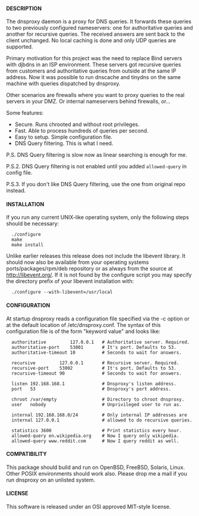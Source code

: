 #### DESCRIPTION

  The dnsproxy daemon is a proxy for DNS queries. It forwards these queries
  to two previously configured nameservers: one for authoritative queries
  and another for recursive queries. The received answers are sent back to
  the client unchanged. No local caching is done and only UDP queries are
  supported.

  Primary motivation for this project was the need to replace Bind servers
  with djbdns in an ISP environment. These servers got recursive queries
  from customers and authoritative queries from outside at the same IP
  address. Now it was possible to run dnscache and tinydns on the same
  machine with queries dispatched by dnsproxy.

  Other scenarios are firewalls where you want to proxy queries to the real
  servers in your DMZ. Or internal nameservers behind firewalls, or...

  Some features:
  - Secure. Runs chrooted and without root privileges.
  - Fast. Able to process hundreds of queries per second.
  - Easy to setup. Simple configuration file.
  - DNS Query filtering. This is what I need.

P.S. DNS Query filtering is slow now as linear searching is enough for me.

P.S.2. DNS Query filtering is not enabled until you added `allowed-query` in config file.

P.S.3. If you don't like DNS Query filtering, use the one from original repo instead.

#### INSTALLATION

  If you run any current UNIX-like operating system, only the following
  steps should be necessary:
  ```
    ./configure
    make
    make install
  ```
  Unlike earlier releases this release does not include the libevent
  library. It should now also be available from your operating systems
  ports/packages/rpm/deb repository or as always from the source at
  http://libevent.org/. If it is not found by the configure script
  you may specify the directory prefix of your libevent installation
  with: 
  ```
    ./configure --with-libevent=/usr/local
  ```

#### CONFIGURATION

  At startup dnsproxy reads a configuration file specified via the -c
  option or at the default location of /etc/dnsproxy.conf. The syntax of
  this configuration file is of the form "keyword value" and looks like:
  ```
    authoritative         127.0.0.1   # Authoritative server. Required.
    authoritative-port    53001       # It's port. Defaults to 53.
    authoritative-timeout 10          # Seconds to wait for answers.

    recursive         127.0.0.1       # Recursive server. Required.
    recursive-port    53002           # It's port. Defaults to 53.
    recursive-timeout 90              # Seconds to wait for answers.

    listen 192.168.168.1              # Dnsproxy's listen address.
    port   53                         # Dnsproxy's port address.

    chroot /var/empty                 # Directory to chroot dnsproxy.
    user   nobody                     # Unprivileged user to run as.

    internal 192.168.168.0/24         # Only internal IP addresses are
    internal 127.0.0.1                # allowed to do recursive queries.

    statistics 3600                   # Print statistics every hour.
    allowed-query en.wikipedia.org    # Now I query only wikipedia.
    allowed-query www.reddit.com      # Now I query reddit as well.
  ```

#### COMPATIBILITY

  This package should build and run on OpenBSD, FreeBSD, Solaris, Linux.
  Other POSIX environments should work also. Please drop me a mail if
  you run dnsproxy on an unlisted system.

#### LICENSE

  This software is released under an OSI approved MIT-style license.


